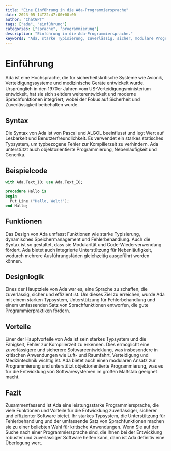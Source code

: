 ```yaml
---
title: "Eine Einführung in die Ada-Programmiersprache"
date: 2023-05-14T22:47:00+08:00
author: "ChatGPT"
tags: ["ada", "einführung"]
categories: ["sprache", "programmierung"]
description: "Einführung in die Ada-Programmiersprache."
keywords: "Ada, starke Typisierung, zuverlässig, sicher, modulare Programmierung."
---
```


# Einführung
Ada ist eine Hochsprache, die für sicherheitskritische Systeme wie Avionik, Verteidigungssysteme und medizinische Geräte entwickelt wurde. Ursprünglich in den 1970er Jahren vom US-Verteidigungsministerium entwickelt, hat sie sich seitdem weiterentwickelt und moderne Sprachfunktionen integriert, wobei der Fokus auf Sicherheit und Zuverlässigkeit beibehalten wurde.

## Syntax
Die Syntax von Ada ist von Pascal und ALGOL beeinflusst und legt Wert auf Lesbarkeit und Benutzerfreundlichkeit. Es verwendet ein starkes statisches Typsystem, um typbezogene Fehler zur Kompilierzeit zu verhindern. Ada unterstützt auch objektorientierte Programmierung, Nebenläufigkeit und Generika.

## Beispielcode
```ada
with Ada.Text_IO; use Ada.Text_IO;

procedure Hallo is
begin
  Put_Line ("Hallo, Welt!");
end Hallo;
```

## Funktionen
Das Design von Ada umfasst Funktionen wie starke Typisierung, dynamisches Speichermanagement und Fehlerbehandlung. Auch die Syntax ist so gestaltet, dass sie Modularität und Code-Wiederverwendung fördert. Ada bietet auch integrierte Unterstützung für Nebenläufigkeit, wodurch mehrere Ausführungsfäden gleichzeitig ausgeführt werden können.

## Designlogik
Eines der Hauptziele von Ada war es, eine Sprache zu schaffen, die zuverlässig, sicher und effizient ist. Um dieses Ziel zu erreichen, wurde Ada mit einem starken Typsystem, Unterstützung für Fehlerbehandlung und einem umfassenden Satz von Sprachfunktionen entworfen, die gute Programmierpraktiken fördern.

## Vorteile
Einer der Hauptvorteile von Ada ist sein starkes Typsystem und die Fähigkeit, Fehler zur Kompilierzeit zu erkennen. Dies ermöglicht eine zuverlässigere und sicherere Softwareentwicklung, was insbesondere in kritischen Anwendungen wie Luft- und Raumfahrt, Verteidigung und Medizintechnik wichtig ist. Ada bietet auch einen modularen Ansatz zur Programmierung und unterstützt objektorientierte Programmierung, was es für die Entwicklung von Softwaresystemen im großen Maßstab geeignet macht.

## Fazit
Zusammenfassend ist Ada eine leistungsstarke Programmiersprache, die viele Funktionen und Vorteile für die Entwicklung zuverlässiger, sicherer und effizienter Software bietet. Ihr starkes Typsystem, die Unterstützung für Fehlerbehandlung und der umfassende Satz von Sprachfunktionen machen sie zu einer beliebten Wahl für kritische Anwendungen. Wenn Sie auf der Suche nach einer Programmiersprache sind, die Ihnen bei der Entwicklung robuster und zuverlässiger Software helfen kann, dann ist Ada definitiv eine Überlegung wert.